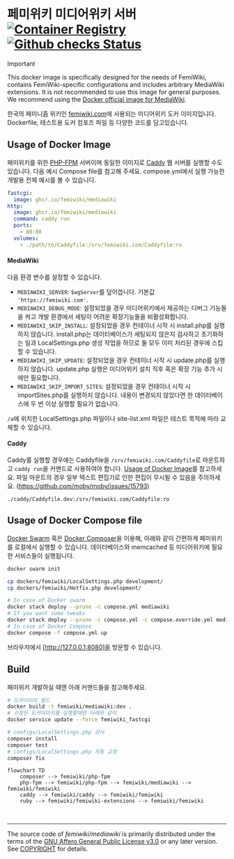 # 페미위키 미디어위키 서버 [![Container Registry]][container registry link] [![Github checks Status]][github checks link]

> [!IMPORTANT]  
> This docker image is specifically designed for the needs of FemiWiki, contains FemiWiki-specific configurations and includes arbitrary MediaWiki extensions. It is not recommended to use this image for general purposes. We recommend using the [Docker official image for MediaWiki](https://hub.docker.com/_/mediawiki/).

한국의 페미니즘 위키인 [femiwiki.com]에 사용되는 미디어위키 도커 이미지입니다. Dockerfile, 테스트용 도커 컴포즈 파일 등 다양한 코드를 담고있습니다.

## Usage of Docker Image

페미위키를 위한 [PHP-FPM] 서버이며 동일한 이미지로 [Caddy] 웹 서버를 실행할 수도 있습니다. 다음 예시 Compose file를 참고해 주세요. compose.yml에서 실행 가능한 개발용 전체 예시를 볼 수 있습니다.

```yml
fastcgi:
  image: ghcr.io/femiwiki/mediawiki
http:
  image: ghcr.io/femiwiki/mediawiki
  command: caddy run
  ports:
    - 80:80
  volumes:
    - ./path/to/Caddyfile:/srv/femiwiki.com/Caddyfile:ro
```

#### MediaWiki

다음 환경 변수를 설정할 수 있습니다.

- `MEDIAWIKI_SERVER`: `$wgServer`를 덮어씁니다. 기본값 `'https://femiwiki.com'`.
- `MEDIAWIKI_DEBUG_MODE`: 설정되었을 경우 미디어위키에서 제공하는 디버그 기능들을 켜고 개발 환경에서 세팅이 어려운 확장기능들을 비활성화합니다.
- `MEDIAWIKI_SKIP_INSTALL`: 설정되었을 경우 컨테이너 시작 시 install.php를 실행하지 않습니다. install.php는 데이터베이스가 세팅되지 않은지 검사하고 초기화하는 일과 LocalSettings.php 생성 작업을 하므로 둘 모두 이미 처리된 경우에 스킵할 수 있습니다.
- `MEDIAWIKI_SKIP_UPDATE`: 설정되었을 경우 컨테이너 시작 시 update.php를 실행하지 않습니다. update.php 실행은 미디어위키 설치 직후 혹은 확장 기능 추가 시에만 필요합니다.
- `MEDIAWIKI_SKIP_IMPORT_SITES`: 설정되었을 경우 컨테이너 시작 시 importSites.php를 실행하지 않습니다. 내용이 변경되지 않았다면 한 데이터베이스에 두 번 이상 실행할 필요가 없습니다.

`/a`에 위치한 LocalSettings.php 파일이나 site-list.xml 파일은 테스트 목적에 따라 교체할 수 있습니다.

#### Caddy

Caddy를 실행할 경우에는 Caddyfile을 `/srv/femiwiki.com/Caddyfile`로 마운트하고 `caddy run`을 커맨드로 사용하여야 합니다. [Usage of Docker Image](#usage-of-docker-image)를 참고하세요. 파일 마운트의 경우 일부 텍스트 편집기로 인한 편집이 무시될 수 있음을 주의하세요. (https://github.com/moby/moby/issues/15793)

```
./caddy/Caddyfile.dev:/srv/femiwiki.com/Caddyfile:ro
```

## Usage of Docker Compose file

[Docker Swarm] 혹은 [Docker Composer]을 이용해, 아래와 같이 간편하게 페미위키를 로컬에서 실행할 수
있습니다. 데이터베이스와 memcached 등 미디어위키에 필요한 서비스들이 실행됩니다.

```bash
docker swarm init

cp dockers/femiwiki/LocalSettings.php development/
cp dockers/femiwiki/Hotfix.php development/

# In case of Docker swarm
docker stack deploy --prune -c compose.yml mediawiki
# If you want some tweaks
docker stack deploy --prune -c compose.yml -c compose.override.yml mediawiki
# In case of Docker Compose
docker compose -f compose.yml up
```

브라우저에서 [http://127.0.0.1:8080]을 방문할 수 있습니다.

## Build

페미위키 개발하실 때엔 아래 커맨드들을 참고해주세요.

```bash
# 도커이미지 빌드
docker build -t femiwiki/mediawiki:dev .
# 수정된 도커이미지를 실행할때엔 아래와 같이
docker service update --force femiwiki_fastcgi

# configs/LocalSettings.php 검사
composer install
composer test
# configs/LocalSettings.php 자동 교정
composer fix
```

```mermaid
flowchart TD
    composer --> femiwiki/php-fpm
    php-fpm --> femiwiki/php-fpm --> femiwiki/mediawiki --> femiwiki/femiwiki
    caddy --> femiwiki/caddy --> femiwiki/femiwiki
    ruby --> femiwiki/femiwiki-extensions --> femiwiki/femiwiki
```

&nbsp;

---

The source code of _femiwiki/mediawiki_ is primarily distributed under the terms
of the [GNU Affero General Public License v3.0] or any later version. See
[COPYRIGHT] for details.

[container registry]: https://badgen.net/badge/icon/docker?icon=docker&label
[container registry link]: https://github.com/orgs/femiwiki/packages/container/mediawiki
[github checks status]: https://badgen.net/github/checks/femiwiki/docker-mediawiki
[github checks link]: https://github.com/femiwiki/docker-mediawiki
[femiwiki.com]: https://femiwiki.com
[docker swarm]: https://docs.docker.com/engine/swarm/
[docker composer]: https://docs.docker.com/compose/
[femiwiki/ami]: https://github.com/femiwiki/ami
[how to deploy weekly femiwiki to production]: https://github.com/femiwiki/femiwiki/blob/main/how-to-deploy-weekly-femi-wiki-to-production.md
[php-fpm]: https://php-fpm.org/
[caddy]: https://caddyserver.com/
[http://127.0.0.1:8080]: http://127.0.0.1:8080
[gnu affero general public license v3.0]: LICENSE
[copyright]: COPYRIGHT

